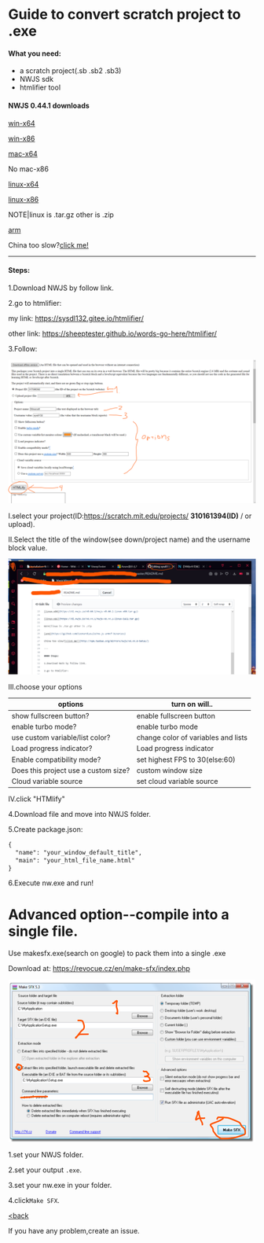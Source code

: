 # Guide to convert scratch project to .exe

#### What you need:

* a scratch project(.sb .sb2 .sb3)
* NWJS sdk
* htmlifier tool

#### NWJS 0.44.1 downloads

[win-x64](https://dl.nwjs.io/v0.44.1/nwjs-v0.44.1-win-x64.zip)

[win-x86](https://dl.nwjs.io/v0.44.1/nwjs-v0.44.1-win-ia32.zip)

[mac-x64](https://dl.nwjs.io/v0.44.1/nwjs-v0.44.1-osx-x64.zip)

No mac-x86

[linux-x64](https://dl.nwjs.io/v0.44.1/nwjs-v0.44.1-linux-x64.tar.gz)

[linux-x86](https://dl.nwjs.io/v0.44.1/nwjs-v0.44.1-linux-ia32.tar.gz)

NOTE|linux is .tar.gz other is .zip

[arm](https://github.com/LeonardLaszlo/nw.js-armv7-binaries)

China too slow?[click me!](http://npm.taobao.org/mirrors/nwjs/v0.44.0-beta1/)

---

#### Steps:

1.Download NWJS by follow link.

2.go to htmlifier:

my link: https://sysdl132.gitee.io/htmlifier/

other link:  https://sheeptester.github.io/words-go-here/htmlifier/

3.Follow:

![img1](https://github.com/sysdl132/sysdl132.github.io/blob/master/141523_0a2d2916_5676984.png?raw=true)

I.select your project(ID:https://scratch.mit.edu/projects/ **310161394(ID)** /  or  upload).

II.Select the title of the window(see down/project name) and the username block value.

![img2](https://github.com/sysdl132/sysdl132.github.io/blob/master/142311_671a8e48_5676984.png?raw=true)

III.choose your options

|options|turn on will..|
|-----|-----|
|show fullscreen button?|enable fullscreen button|
|enable turbo mode?|enable turbo mode|
|use custom variable/list color?|change color of variables and lists|
|Load progress indicator?|Load progress indicator|
|Enable compatibility mode?|set highest FPS to 30(else:60)|
|Does this project use a custom size?|custom window size|
|Cloud variable source|set cloud variable source|

IV.click "HTMlify"

4.Download file and move into NWJS folder.

5.Create package.json:

```
{
  "name": "your_window_default_title",
  "main": "your_html_file_name.html"
}
```

6.Execute nw.exe and run!

# Advanced option--compile into a single file.

Use makesfx.exe(search on google) to pack them into a single .exe

Download at: https://revocue.cz/en/make-sfx/index.php

![img3](https://github.com/sysdl132/sysdl132.github.io/blob/master/143923_fc5c3e6a_5676984.png?raw=true)

1.set your NWJS folder.

2.set your output ``.exe``.

3.set your nw.exe in your folder.

4.click``Make SFX``.

[<back](https://sysdl132.gitee.io/htmlifier)

If you have any problem,create an issue.
